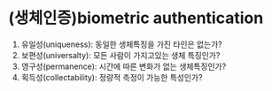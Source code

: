# (생체인증)biometric authentication

1. 유일성(uniqueness): 동일한 생체특징을 가진 타인은 없는가?
2. 보편성(universalty): 모든 사람이 가지고있는 생체 특징인가?
3. 영구성(permanence): 시간에 따른 변화가 없는 생체특징인가?
4. 획득성(collectability): 정량적 측정이 가능한 특성인가?
